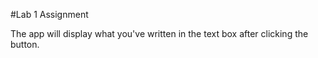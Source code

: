 #Lab 1 Assignment

The app will display what you've written in the text box after clicking the button.
